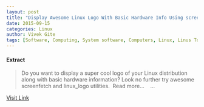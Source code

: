 ```yaml
---
layout: post
title: "Display Awesome Linux Logo With Basic Hardware Info Using screenfetch and linux_logo Tools"
date: 2015-09-15
categories: Linux
author: Vivek Gite
tags: [Software, Computing, System software, Computers, Linux, Linus Torvalds, Unix variants, Computer engineering, Operating system technology, Computer architecture, Free software]
---
```





#### Extract
>Do you want to display a super cool logo of your Linux distribution along with basic hardware information? Look no further try awesome screenfetch and linux_logo utilities.&nbsp;
Read more...
&nbsp;
&nbsp;...



[Visit Link](https://www.linux.com/community/blogs/133-general-linux/852786-display-awesome-linux-logo-with-basic-hardware-info-using-screenfetch-and-linuxlogo-tools/)


